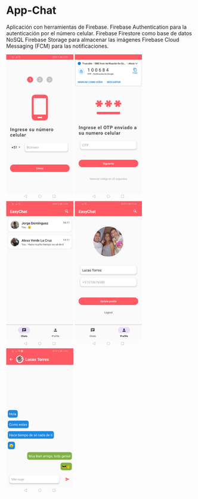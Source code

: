 # App-Chat
Aplicación con herramientas de Firebase.
Firebase Authentication para la autenticación por el número celular. 
Firebase Firestore como base de datos NoSQL
Firebase Storage para almacenar las imágenes
Firebase Cloud Messaging (FCM) para las notificaciones. 

<p float="left">
  <img src="inicio1.jpg" width="180" />
  <img src="inicio2.jpg" width="180" />
  <img src="home.jpg" width="180" />
  <img src="perfil.jpg" width="180" />
  <img src="chat.jpg" width="180" />
</p>
